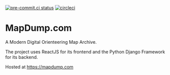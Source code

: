 [![pre-commit.ci status](https://results.pre-commit.ci/badge/github/OneHertz/mapdump/master.svg)](https://results.pre-commit.ci/latest/github/rphlo/mapdump/master)
 [![circleci](https://circleci.com/gh/OneHertz/mapdump.svg?style=shield)](https://circleci.com/gh/OneHertz/mapdump)

# MapDump.com

A Modern Digital Orienteering Map Archive.

The project uses ReactJS for its frontend and the Python Django Framework for its backend.

Hosted at https://mapdump.com
